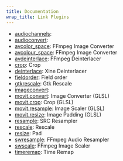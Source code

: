 ```yaml
---
title: Documentation
wrap_title: Link Plugins
---
```

* [audiochannels](../LinkAudiochannels/): 
* [audioconvert](../LinkAudioconvert/): 
* [avcolor_space](../LinkAvcolor_space/): FFmpeg Image Converter
* [avcolour_space](../LinkAvcolour_space/): FFmpeg Image Converter
* [avdeinterlace](../LinkAvdeinterlace/): FFmpeg Deinterlacer
* [crop](../LinkCrop/): Crop
* [deinterlace](../LinkDeinterlace/): Xine Deinterlacer
* [fieldorder](../LinkFieldorder/): Field order
* [gtkrescale](../LinkGtkrescale/): Gtk Rescale
* [imageconvert](../LinkImageconvert/): 
* [movit.convert](../LinkMovit-convert/): Image Converter (GLSL)
* [movit.crop](../LinkMovit-crop/): Crop (GLSL)
* [movit.resample](../LinkMovit-resample/): Image Scaler (GLSL)
* [movit.resize](../LinkMovit-resize/): Image Padding (GLSL)
* [resample](../LinkResample/): SRC Resampler
* [rescale](../LinkRescale/): Rescale
* [resize](../LinkResize/): Pad
* [swresample](../LinkSwresample/): FFmpeg Audio Resampler
* [swscale](../LinkSwscale/): FFmpeg Image Scaler
* [timeremap](../LinkTimeremap/): Time Remap
